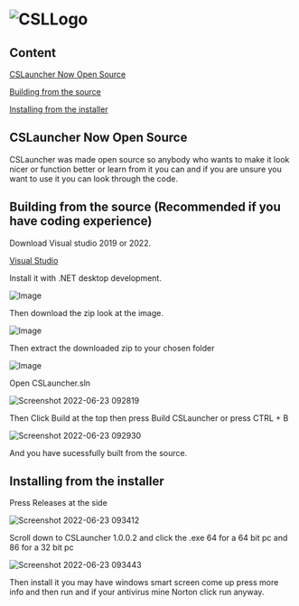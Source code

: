 # ![CSLLogo](https://user-images.githubusercontent.com/106664737/175026994-39f07f7f-4154-49ef-a81a-0b4ac23789ab.png)
## Content
[CSLauncher Now Open Source](https://github.com/Connors-Studios/CSLauncher#cslauncher-now-open-source)


[Building from the source](https://github.com/Connors-Studios/CSLauncher#building-from-the-source-recommended-if-you-have-coding-experience)


[Installing from the installer](https://github.com/Connors-Studios/CSLauncher#installing-from-the-installer)


## CSLauncher Now Open Source


CSLauncher was made open source so anybody who wants to make it look nicer or function better or learn from it you can and if you are unsure you want to use it you can look through the code.


## Building from the source (Recommended if you have coding experience)


Download Visual studio 2019 or 2022.


[Visual Studio](https://visualstudio.microsoft.com/)


Install it with .NET desktop development.


![Image](https://user-images.githubusercontent.com/106664737/175251327-536472b6-1916-45fc-a75f-2e73ea31d4cf.PNG)


Then download the zip look at the image.


![Image](https://user-images.githubusercontent.com/106664737/175252129-9e292553-c830-436e-bed8-fd7f6ba7ebd7.PNG)


Then extract the downloaded zip to your chosen folder


![Image](https://user-images.githubusercontent.com/106664737/175253200-45ef2dd3-5483-4f21-9492-b21389487e55.png)


Open CSLauncher.sln


![Screenshot 2022-06-23 092819](https://user-images.githubusercontent.com/106664737/175253588-1f0fb4f3-43f1-4c71-adfa-b89e49d7e191.png)


Then Click Build at the top then press Build CSLauncher or press CTRL + B


![Screenshot 2022-06-23 092930](https://user-images.githubusercontent.com/106664737/175253809-015f40b8-5bfc-41a5-8089-16e6a2cc6cc9.png)

And you have sucessfully built from the source.

## Installing from the installer

Press Releases at the side

![Screenshot 2022-06-23 093412](https://user-images.githubusercontent.com/106664737/175254936-dcb81b6f-2b14-449e-92a5-5c14cd3c845d.png)

Scroll down to CSLauncher 1.0.0.2 and click the .exe 64 for a 64 bit pc and 86 for a 32 bit pc

![Screenshot 2022-06-23 093443](https://user-images.githubusercontent.com/106664737/175255123-1e9263aa-c107-4419-94a1-f49ac5fd7a49.png)

Then install it you may have windows smart screen come up press more info and then run and if your antivirus mine Norton click run anyway.

